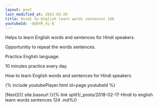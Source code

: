 ```yaml
---
layout: post
last_modified_at: 2021-03-29
title: Hindi to English learn words sentences 186 
youtubeId: -ddOYR_4j-8
---
```

 
 
Helps to learn English words and sentences for Hindi speakers.

Opportunitiy to repeat the words sentences. 

Practice English language. 
 
10 minutes practice every day. 
 
How to learn English words and sentences for Hindi speakers 
 
{% include youtubePlayer.html id=page.youtubeId %}
 
 
[Next]({{ site.baseurl }}{% link  split1/_posts/2018-02-17-Hindi to english learn words sentences 124 .md%})
 
